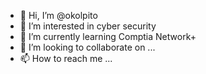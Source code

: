- 👋 Hi, I’m @okolpito
- 👀 I’m interested in cyber security
- 🌱 I’m currently learning Comptia Network+
- 💞️ I’m looking to collaborate on ...
- 📫 How to reach me ...

<!---
okolpito/okolpito is a ✨ special ✨ repository because its `README.md` (this file) appears on your GitHub profile.
You can click the Preview link to take a look at your changes.
--->
